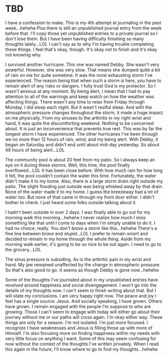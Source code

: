 # TBD

I have a confession to make. This is my 4th attempt at journaling in the past week...hehehe Plus there is still an unpublished journal entry from the week before that. I'll copy those yet unpublished entries to a private journal so I don't lose them. But I have been having difficulty finishing so many thoughts lately...LOL I can't say as to why I'm having trouble completing these things. I feel that's okay, though. It's okay not to finish and it's okay not knowing why.

I survived another hurricane. This one was named Debby. She wasn't very powerful. However, she was very slow. That means she dumped quite a bit of rain on me for quite sometime. It was the most exhausting storm I've experienced. The reason being that when such a storm is here, you have to remain alert of any risks or dangers. I fully trust God is my protector. So I wasn't anxious at any moment. By being alert, I mean that I had to pay attention to all of the warnings and keep watch on how the weather was affecting things. There wasn't any time to relax from Friday through Monday. I did sleep each night. But it wasn't restful sleep. And with the atmospheric pressure changes throughout the storm, it made a huge impact on me physically. From my sinuses to the arthritis in my right wrist and hand, it was quite the discomforting weekend. Nothing to be concerned about. It is just an inconvenience that prevents true rest. This was by far the longest storm I have experienced. The other hurricanes I've been through we no more than 12 hours of rain, wind, and my being alert. With Debby, it began on Saturday and didn't end until about mid-day yesterday. So about 48 hours of being alert...LOL

The community pool is about 20 feet from my patio. So I always keep an eye on it during these storms. Well, this time, the pool finally overflowed...LOL It has been close before. With how much rain for how long it fell, the pool couldn't contain the water this time. Fortunately, the water didn't make it to my home. Also, there is a large storm drain right outside my patio. The slight flooding just outside was being whisked away by that drain. None of the water made it to my home. I guess the breezeway had a lot of water too. But none of that came in through my front door either. I didn't bother to check. I just heard some folks outside talking about it.

I hadn't been outside in over 2 days. I was finally able to go out for my morning walk this morning...hehehe I never realize how much I miss something like that until I come to days when I'm simply unable to do it. I had no choice, really. You don't *brave* a storm like this...hehehe There's a fine line between *brave* and *stupid*...LOL I prefer to remain *smart* and decided to remain in my home through the whole thing. Aside from my morning walk earlier, it's going to be so nice to be out again. I need to go to the grocery...LOL

The sinus pressure is subsiding. As is the arthritic pain in my wrist and hand. My jaw remained unaffected by the change in atmospheric pressure. So that's also good to go. It seems as though Debby is gone now...hehehe

Some of the thoughts I've journaled about in my unpublished entries have revolved around happiness and social disengagement. I won't go into the details of my thoughts now. I can't seem to finish writing about that. But I will state my conclusions. I am very happy right now. The peace and joy I feel has a single source: Jesus. And socially speaking, I have grown. Others have grown. I remain engaged with the people I'm suppose to who are growing. Those I can't seem to engage with today will either go about their journey without me or our paths will cross again. I'm okay either way. These things are only for a season. I'm not isolated. I'm just more focused. I recognize I have weaknesses and Jesus is filling those up with more of Himself. I'm also focusing more on finding happiness within my needs with very little focus on anything I want. Some of this may seem confusing for now without the context of the thoughts I've written privately. When I read this again in the future, I'll know where to go to find my thoughts...hehehe

